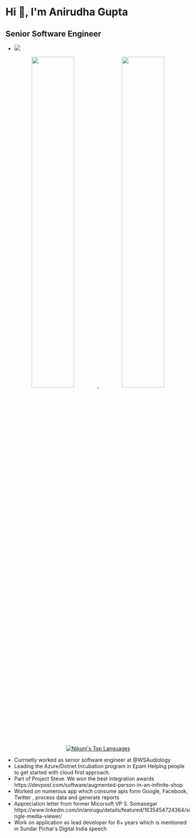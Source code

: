 <!--
**Anirugu/Anirugu** is a ✨ _special_ ✨ repository because its `README.md` (this file) appears on your GitHub profile.

Here are some ideas to get you started:

- 🔭 I’m currently working on ...
- 🌱 I’m currently learning ...
- 👯 I’m looking to collaborate on ...
- 🤔 I’m looking for help with ...
- 💬 Ask me about ...
- 📫 How to reach me: ...
- 😄 Pronouns: ...
- ⚡ Fun fact: ...
-->
# Hi 👋, I'm Anirudha Gupta

## Senior Software Engineer
- ![](https://komarev.com/ghpvc/?username=anirugu)
<p align="center">
    
  <a href="https://github.com/anirugu/anirugu">
   <img width="48%" src="https://github-readme-stats.vercel.app/api?username=anirugu&theme=default&show_icons=true" />
   <img width="48%" src="https://github-readme-streak-stats.herokuapp.com/?user=anirugu&theme=default" />
   <img align="center" src="https://github-readme-stats.vercel.app/api/top-langs/?username=anirugu&theme=default" alt="Nikunj's Top Languages" />
  </a>
</p>

<ul>
    <li>Currnetly worked as senior software engineer at @WSAudiology</li>
    <li>Leading the Azure/Dotnet Incubation program in Epam Helping people to get started with cloud first approach.</li>
    <li>Part of Project Steve. We won the best integration awards https://devpost.com/software/augmented-person-in-an-infinite-shop</li>
    <li>Worked on numerous app which consume apis form Google, Facebook, Twitter , process data and generate reports </li>
    <li>Appreciation letter from former Micorsoft VP S. Somasegar https://www.linkedin.com/in/anirugu/details/featured/1635454724364/single-media-viewer/</li>
    <li>Work on application as lead developer for 6+ years which is mentioned in Sundar Pichai's Digital India speech</li>
   
<ul>

